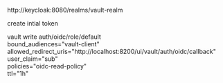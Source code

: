 http://keycloak:8080/realms/vault-realm



create intial token


vault write auth/oidc/role/default \
    bound_audiences="vault-client" \
    allowed_redirect_uris="http://localhost:8200/ui/vault/auth/oidc/callback" \
    user_claim="sub" \
    policies="oidc-read-policy" \
    ttl="1h"